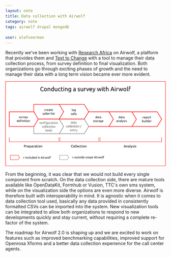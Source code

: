 ```yaml
---
layout: note
title: Data collection with Airwolf
category: note
tags: airwolf drupal mongodb

user: olafveerman
---
```

Recently we've been working with [Research Africa](http://www.researchafrica.com) on Airwolf, a platform that provides them and [Text to Change](http://www.texttochange.com) with a tool to manage their data collection process, from survey definition to final visualization. Both organizations go through exciting phases of growth and the need to manage their data with a long term vision became ever more evident.

<img src="/images/notes/collection-process-aw.png" class="eleven columns border alpha omega" alt="Data collection with Airwolf" />
  

From the beginning, it was clear that we would not build every single component from scratch. On the data collection side, there are mature tools available like OpenDataKit, Formhub or Vusion, TTC's own sms system, while on the visualization side the options are even more diverse.
Airwolf is therefore built with interoperability in mind. It is agnostic when it comes to data collection tool used, basically any data provided in consistently formatted CSVs can be imported into the system. New visualization tools can be integrated to allow both organizations to respond to new developments quickly and stay current, without requiring a complete re-factor of the system.

The roadmap for Airwolf 2.0 is shaping up and we are excited to work on features such as improved benchmarking capabilities, improved support for Openrosa Xforms and a better data collection experience for the call center agents.